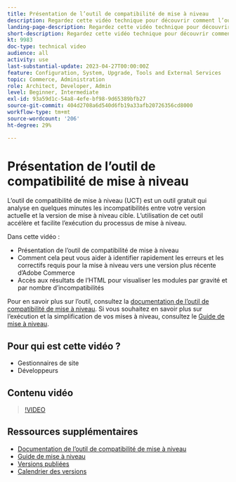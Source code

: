 ```yaml
---
title: Présentation de l’outil de compatibilité de mise à niveau
description: Regardez cette vidéo technique pour découvrir comment l’outil de compatibilité de mise à niveau peut faciliter et accélérer votre prochaine mise en niveau tout en en réduisant le coût.
landing-page-description: Regardez cette vidéo technique pour découvrir comment l’outil de compatibilité de mise à niveau peut faciliter et accélérer votre prochaine mise en niveau tout en en réduisant le coût.
short-description: Regardez cette vidéo technique pour découvrir comment l’outil de compatibilité de mise à niveau peut faciliter et accélérer votre prochaine mise en niveau tout en en réduisant le coût.
kt: 9983
doc-type: technical video
audience: all
activity: use
last-substantial-update: 2023-04-27T00:00:00Z
feature: Configuration, System, Upgrade, Tools and External Services
topic: Commerce, Administration
role: Architect, Developer, Admin
level: Beginner, Intermediate
exl-id: 93a59d1c-54a8-4efe-bf98-9d65389bfb27
source-git-commit: 404d2708a6d540d6fb19a33afb20726356cd8000
workflow-type: tm+mt
source-wordcount: '206'
ht-degree: 29%

---
```


# Présentation de l’outil de compatibilité de mise à niveau

L’outil de compatibilité de mise à niveau (UCT) est un outil gratuit qui analyse en quelques minutes les incompatibilités entre votre version actuelle et la version de mise à niveau cible. L’utilisation de cet outil accélère et facilite l’exécution du processus de mise à niveau.

Dans cette vidéo :

- Présentation de l’outil de compatibilité de mise à niveau
- Comment cela peut vous aider à identifier rapidement les erreurs et les correctifs requis pour la mise à niveau vers une version plus récente d’Adobe Commerce
- Accès aux résultats de l’HTML pour visualiser les modules par gravité et par nombre d’incompatibilités

Pour en savoir plus sur l’outil, consultez la [documentation de l’outil de compatibilité de mise à niveau](https://experienceleague.adobe.com/docs/commerce-operations/upgrade-guide/upgrade-compatibility-tool/overview.html?lang=fr). Si vous souhaitez en savoir plus sur l’exécution et la simplification de vos mises à niveau, consultez le [Guide de mise à niveau](https://experienceleague.adobe.com/docs/commerce-operations/upgrade-guide/overview.html?lang=fr).

## Pour qui est cette vidéo ?

- Gestionnaires de site
- Développeurs

## Contenu vidéo

>[!VIDEO](https://video.tv.adobe.com/v/344383?quality=12&learn=on&captions=fre_fr)

## Ressources supplémentaires

- [Documentation de l’outil de compatibilité de mise à niveau](https://experienceleague.adobe.com/docs/commerce-operations/upgrade-guide/upgrade-compatibility-tool/overview.html?lang=fr)
- [Guide de mise à niveau](https://experienceleague.adobe.com/docs/commerce-operations/upgrade-guide/overview.html?lang=fr)
- [Versions publiées](https://experienceleague.adobe.com/docs/commerce-operations/release/versions.html?lang=fr)
- [Calendrier des versions](https://experienceleague.adobe.com/docs/commerce-operations/release/planning/schedule.html?lang=fr)
